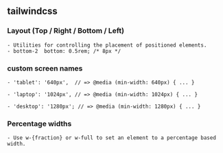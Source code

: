 ## tailwindcss
	
### Layout (Top / Right / Bottom / Left)
	- Utilities for controlling the placement of positioned elements.
	- bottom-2	bottom: 0.5rem; /* 8px */
		
### custom screen names
	- 'tablet': '640px',  // => @media (min-width: 640px) { ... }

	- 'laptop': '1024px', // => @media (min-width: 1024px) { ... }

	- 'desktop': '1280px'; // => @media (min-width: 1280px) { ... }
		
### Percentage widths
	- Use w-{fraction} or w-full to set an element to a percentage based width.
	